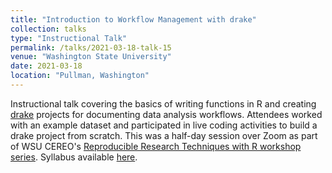 ```yaml
---
title: "Introduction to Workflow Management with drake"
collection: talks
type: "Instructional Talk"
permalink: /talks/2021-03-18-talk-15
venue: "Washington State University"
date: 2021-03-18
location: "Pullman, Washington"
---
```


Instructional talk covering the basics of writing functions in R and creating [drake](https://github.com/ropensci/drake) projects for documenting data analysis workflows. Attendees worked with an example dataset and participated in live coding activities to build a drake project from scratch. This was a half-day session over Zoom as part of WSU CEREO's [Reproducible Research Techniques with R workshop series](https://cereo.wsu.edu/reproducible-r-workshop/). Syllabus available [here](https://mbrousil.github.io/drake_wkshp).
